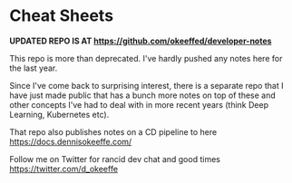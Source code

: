 # Cheat Sheets

**UPDATED REPO IS AT https://github.com/okeeffed/developer-notes**

This repo is more than deprecated. I've hardly pushed any notes here for the last year.

Since I've come back to surprising interest, there is a separate repo that I have just made public that has a bunch more notes on top of these and other concepts I've had to deal with in more recent years (think Deep Learning, Kubernetes etc).

That repo also publishes notes on a CD pipeline to here https://docs.dennisokeeffe.com/

Follow me on Twitter for rancid dev chat and good times https://twitter.com/d_okeeffe
